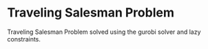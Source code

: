 # Traveling Salesman Problem
Traveling Salesman Problem solved using the gurobi solver and lazy constraints.
